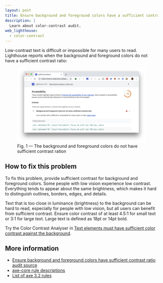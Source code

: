 ```yaml
---
layout: post
title: Ensure background and foreground colors have a sufficient contrast ratio
description: |
  Learn about color-contrast audit.
web_lighthouse:
  - color-contrast
---
```


Low-contrast text is difficult or impossible for many users to read.
Lighthouse reports when the background and
foreground colors do not have a sufficient contrast ratio:

<figure class="w-figure">
  <img class="w-screenshot w-screenshot--filled" src="color-contrast.png" alt="Lighthouse audit showing background and foreground colors do not have sufficient contrast ratio">
  <figcaption class="w-figcaption">
    Fig. 1 — The background and foreground colors do not have sufficient contrast ration
</figure>


## How to fix this problem

To fix this problem,
provide sufficient contrast for background and foreground colors.
Some people with low vision experience low contrast.
Everything tends to appear about the same brightness,
which makes it hard to distinguish outlines, borders, edges, and details.

Text that is too close in luminance (brightness) to the background can be hard to read,
especially for people with low vision,
but all users can benefit from sufficient contrast.
Ensure color contrast of at least 4.5:1 for small text or 3:1 for large text.
Large text is defined as 18pt or 14pt bold.

Try the Color Contrast Analyser in
[Text elements must have sufficient color contrast against the background](https://dequeuniversity.com/rules/axe/3.2/color-contrast).

<!--
## How this audit impacts overall Lighthouse score

Todo. I have no idea how accessibility scoring is working!
-->
## More information

- [Ensure background and foreground colors have sufficient contrast ratio audit source](https://github.com/GoogleChrome/lighthouse/blob/master/lighthouse-core/audits/accessibility/color-contrast.js)
- [axe-core rule descriptions](https://github.com/dequelabs/axe-core/blob/develop/doc/rule-descriptions.md)
- [List of axe 3.2 rules](https://dequeuniversity.com/rules/axe/3.2)
